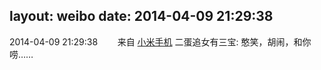 layout: weibo
date: 2014-04-09 21:29:38
---
<meta name="referrer" content="no-referrer" />

2014-04-09 21:29:38  &nbsp;&nbsp;&nbsp;&nbsp;&nbsp;&nbsp; 来自 <a href="http://app.weibo.com/t/feed/22zMnn" rel="nofollow">小米手机</a>
二蛋追女有三宝: 憨笑，胡闹，和你唠…… ​​​
